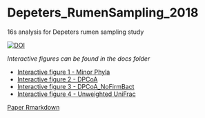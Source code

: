 # Depeters_RumenSampling_2018
16s analysis for Depeters rumen sampling study

[![DOI](https://zenodo.org/badge/147391836.svg)](https://zenodo.org/badge/latestdoi/147391836)

*Interactive figures can be found in the docs folder*  
- [Interactive figure 1 - Minor Phyla](https://jvhagey.github.io/Depeters_RumenSampling_2018/Minor_phyla_plotly.html)  
- [Interactive figure 2 - DPCoA](https://jvhagey.github.io/Depeters_RumenSampling_2018/DPCoA.html)
- [Interactive figure 3 - DPCoA_NoFirmBact](https://jvhagey.github.io/Depeters_RumenSampling_2018/DPCoA_NoFirmBact.html)
- [Interactive figure 4 - Unweighted UniFrac](https://jvhagey.github.io/Depeters_RumenSampling_2018/UnWeighted_unifrac.html)

[Paper Rmarkdown](https://github.com/jvhagey/Depeters_RumenSampling_2018/blob/master/Depeters_RumenSampling2018_C.html)
